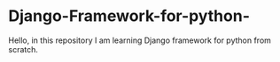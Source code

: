 # Django-Framework-for-python-
Hello, in this repository I am learning Django framework for python from scratch.
